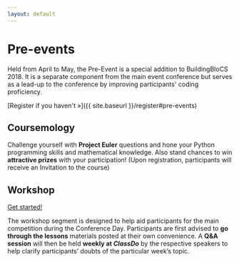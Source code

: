 ```yaml
---
layout: default
---
```


# Pre-events

Held from April to May, the Pre-Event is a special addition to BuildingBloCS 2018. It is a separate component from the main event conference but serves as a lead-up to the conference by improving participants' coding proficiency. 

[Register if you haven't &raquo;]({{ site.baseurl }}/register#pre-events)

## Coursemology

Challenge yourself with **Project Euler** questions and hone your Python programming skills and mathematical knowledge. Also stand chances to win **attractive prizes** with your participation! (Upon registration, participants will receive an Invitation to the course)

## Workshop

<a class="btn" href="{{ site.baseurl }}/pre-event/workshop">Get started!</a>

The workshop segment is designed to help aid participants for the main competition during the Conference Day. Participants are first advised to **go through the lessons** materials posted at their own convenience. A **Q&A session** will then be held **weekly at *ClassDo*** by the respective speakers to help clarify participants’ doubts of the particular week’s topic.


